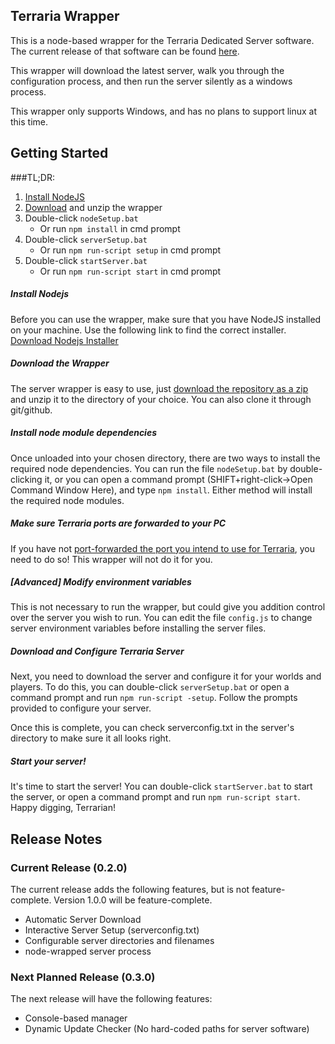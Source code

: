 ## Terraria Wrapper

This is a node-based wrapper for the Terraria Dedicated Server software. The current release of that software can be found [here](http://terraria.org/system/dedicated_servers/archives/000/000/005/original/terraria-server-1303.zip). 

This wrapper will download the latest server, walk you through the configuration process, and then run the server silently as a windows process.

This wrapper only supports Windows, and has no plans to support linux at this time.

##
## Getting Started

###TL;DR:
1. [Install NodeJS](https://nodejs.org/download/)
2. [Download](https://github.com/DSurguy/TerrariaWrapper/archive/master.zip) and unzip the wrapper
3. Double-click `nodeSetup.bat`
	- Or run `npm install` in cmd prompt
4. Double-click `serverSetup.bat`
	- Or run `npm run-script setup` in cmd prompt
5. Double-click `startServer.bat`
	- Or run `npm run-script start` in cmd prompt

##### Install Nodejs
Before you can use the wrapper, make sure that you have NodeJS installed on your machine. Use the following link to find the correct installer. [Download Nodejs Installer](https://nodejs.org/download/)

##### Download the Wrapper
The server wrapper is easy to use, just [download the repository as a zip](https://github.com/DSurguy/TerrariaWrapper/archive/master.zip) and unzip it to the directory of your choice. You can also clone it through git/github.

##### Install node module dependencies
Once unloaded into your chosen directory, there are two ways to install the required node dependencies. You can run the file `nodeSetup.bat` by double-clicking it, or you can open a command prompt (SHIFT+right-click->Open Command Window Here), and type `npm install`. Either method will install the required node modules.

##### Make sure Terraria ports are forwarded to your PC
If you have not [port-forwarded the port you intend to use for Terraria](https://www.google.com/webhp?sourceid=chrome-instant&ion=1&espv=2&ie=UTF-8#q=how%20to%20port%20forward%20terraria), you need to do so! This wrapper will not do it for you.

##### [Advanced] Modify environment variables
This is not necessary to run the wrapper, but could give you addition control over the server you wish to run. You can edit the file `config.js` to change server environment variables before installing the server files.

##### Download and Configure Terraria Server
Next, you need to download the server and configure it for your worlds and players. To do this, you can double-click `serverSetup.bat` or open a command prompt and run `npm run-script -setup`. Follow the prompts provided to configure your server.

Once this is complete, you can check serverconfig.txt in the server's directory to make sure it all looks right.

##### Start your server!
It's time to start the server! You can double-click `startServer.bat` to start the server, or open a command prompt and run `npm run-script start`. Happy digging, Terrarian!

##
## Release Notes
### Current Release (0.2.0)
The current release adds the following features, but is not feature-complete. Version 1.0.0 will be feature-complete.

- Automatic Server Download
- Interactive Server Setup (serverconfig.txt)
- Configurable server directories and filenames
- node-wrapped server process

### Next Planned Release (0.3.0)
The next release will have the following features:

- Console-based manager
- Dynamic Update Checker (No hard-coded paths for server software)
